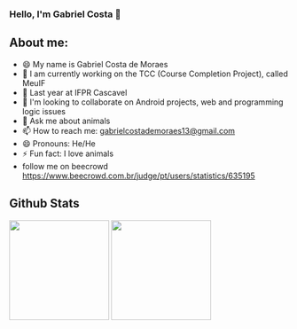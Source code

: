 ### Hello, I'm Gabriel Costa 👋 

## About me:

- 😄 My name is Gabriel Costa de Moraes
- 🔭 I am currently working on the TCC (Course Completion Project), called MeuIF
- 🌱 Last year at IFPR Cascavel
- 👯 I'm looking to collaborate on Android projects, web and programming logic issues
- 💬 Ask me about animals
- 📫 How to reach me: gabrielcostademoraes13@gmail.com
- 😄 Pronouns: He/He
- ⚡ Fun fact: I love animals
- follow me on beecrowd https://www.beecrowd.com.br/judge/pt/users/statistics/635195


## Github Stats

<div>
  <img height="180em" src="https://github-readme-stats.vercel.app/api?username=GabrielCM16&show_icons=true&theme=dracula&include_all_commits=true&count_private=false"/>
  <img height="180em" src="https://github-readme-stats-eight-theta.vercel.app/api/top-langs/?username=GabrielCM16&layout=compact&langs_count=8&theme=algolia"/>
</div>

